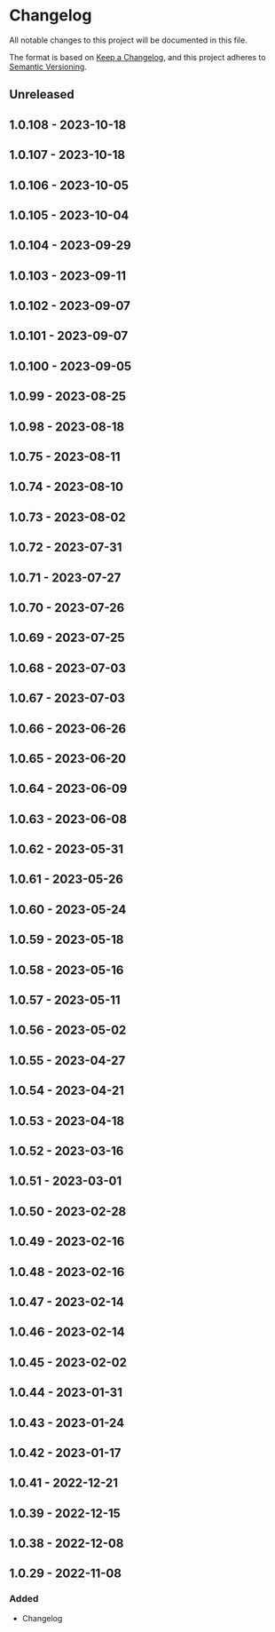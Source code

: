 # Changelog

All notable changes to this project will be documented in this file.

The format is based on [Keep a Changelog](https://keepachangelog.com/en/1.0.0/),
and this project adheres to [Semantic Versioning](https://semver.org/spec/v2.0.0.html).

## Unreleased

## 1.0.108 - 2023-10-18

## 1.0.107 - 2023-10-18

## 1.0.106 - 2023-10-05

## 1.0.105 - 2023-10-04

## 1.0.104 - 2023-09-29

## 1.0.103 - 2023-09-11

## 1.0.102 - 2023-09-07

## 1.0.101 - 2023-09-07

## 1.0.100 - 2023-09-05

## 1.0.99 - 2023-08-25

## 1.0.98 - 2023-08-18

## 1.0.75 - 2023-08-11

## 1.0.74 - 2023-08-10

## 1.0.73 - 2023-08-02

## 1.0.72 - 2023-07-31

## 1.0.71 - 2023-07-27

## 1.0.70 - 2023-07-26

## 1.0.69 - 2023-07-25

## 1.0.68 - 2023-07-03

## 1.0.67 - 2023-07-03

## 1.0.66 - 2023-06-26

## 1.0.65 - 2023-06-20

## 1.0.64 - 2023-06-09

## 1.0.63 - 2023-06-08

## 1.0.62 - 2023-05-31

## 1.0.61 - 2023-05-26

## 1.0.60 - 2023-05-24

## 1.0.59 - 2023-05-18

## 1.0.58 - 2023-05-16

## 1.0.57 - 2023-05-11

## 1.0.56 - 2023-05-02

## 1.0.55 - 2023-04-27

## 1.0.54 - 2023-04-21

## 1.0.53 - 2023-04-18

## 1.0.52 - 2023-03-16

## 1.0.51 - 2023-03-01

## 1.0.50 - 2023-02-28

## 1.0.49 - 2023-02-16

## 1.0.48 - 2023-02-16

## 1.0.47 - 2023-02-14

## 1.0.46 - 2023-02-14

## 1.0.45 - 2023-02-02

## 1.0.44 - 2023-01-31

## 1.0.43 - 2023-01-24

## 1.0.42 - 2023-01-17

## 1.0.41 - 2022-12-21

## 1.0.39 - 2022-12-15

## 1.0.38 - 2022-12-08

## 1.0.29 - 2022-11-08
### Added
- Changelog
